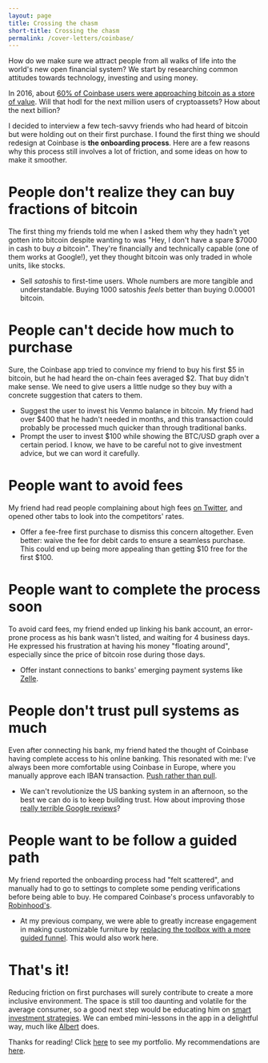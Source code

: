 ```yaml
---
layout: page
title: Crossing the chasm
short-title: Crossing the chasm
permalink: /cover-letters/coinbase/
---
```


How do we make sure we attract people from all walks of life into the world's new open financial
system? We start by researching common attitudes towards technology, investing and using money.

In 2016, about [60% of Coinbase users were approaching bitcoin as a store of
value](http://research.ark-invest.com/hubfs/1_Download_Files_ARK-Invest/White_Papers/Bitcoin-Ringing-The-Bell-For-A-New-Asset-Class.pdf).
Will that hodl for the next million users of cryptoassets? How about the next billion?

I decided to interview a few tech-savvy friends who had heard of bitcoin but
were holding out on their first purchase. I found the first thing we should redesign
at Coinbase is **the onboarding process**. Here are a few reasons why this
process still involves a lot of friction, and some ideas on how to make it smoother.


# People don't realize they can buy fractions of bitcoin
The first thing my friends told me when I asked them why they hadn't yet gotten
into bitcoin despite wanting to was "Hey, I don't have a spare $7000 in cash to
buy *a* bitcoin". They're financially and technically capable (one of them
works at Google!), yet they thought bitcoin was only traded in whole units, like
stocks.

- Sell *satoshis* to first-time users.
Whole numbers are more tangible and understandable. Buying 1000 satoshis *feels*
better than buying 0.00001 bitcoin.

# People can't decide how much to purchase
Sure, the Coinbase app tried to convince my friend to buy his first $5 in
bitcoin, but he had heard the on-chain fees averaged $2. That buy didn't make sense.
We need to give users a little nudge so they buy with a concrete suggestion
that caters to them.

- Suggest the user to invest his Venmo balance in bitcoin. My
  friend had over $400 that he hadn't needed in months, and this transaction
could probably be processed much quicker than through traditional banks.
- Prompt the user to invest $100 while showing the BTC/USD graph over a certain
  period. I know, we have to be careful not to give investment advice, but we can word it carefully.

# People want to avoid fees
My friend had read people complaining about high fees [on Twitter](https://twitter.com/levelsio/status/908670197078413313), and opened
other tabs to look into the competitors' rates.

- Offer a fee-free first purchase to dismiss this concern altogether. Even
  better: waive the fee for debit cards to ensure a seamless purchase. This
  could end up being more appealing than getting $10 free for the first $100.

# People want to complete the process soon
To avoid card fees, my friend ended up linking his bank account, an
error-prone process as his bank wasn't listed, and waiting for 4 business days.
He expressed his frustration at having his money "floating around", 
especially since the price of bitcoin rose during those days.

- Offer instant connections to banks' emerging payment systems like
  [Zelle](https://www.zellepay.com/).

# People don't trust pull systems as much
Even after connecting his bank, my friend hated the thought of Coinbase having
complete access to his online banking. This resonated with me: I've always been
more comfortable using Coinbase in Europe, where you manually approve each IBAN
transaction. [Push rather than pull](https://coincenter.org/entry/how-are-payments-with-bitcoin-different-than-credit-cards).

- We can't revolutionize the US banking system in an afternoon, so the best we
  can do is to keep building trust. How about improving those [really terrible Google reviews](/img/coinbase-google-reviews.jpg)?

# People want to be follow a guided path
My friend reported the onboarding process had "felt scattered", and manually
had to go to settings to complete some pending verifications before being able
to buy. He compared Coinbase's process unfavorably to [Robinhood's](https://www.robinhood.com/).

- At my previous company, we were able to greatly increase engagement in making
  customizable furniture by [replacing the toolbox with a more guided funnel](/projects/mycs/).
This would also work here.

# That's it!
Reducing friction on first purchases will surely contribute to create a more
inclusive environment. The space is still too daunting and volatile
for the average consumer, so a good next step would be educating him on 
[smart investment strategies](https://www.amazon.com/Cryptoassets-Innovative-Investors-Bitcoin-Beyond/dp/1260026671/ref=as_li_ss_tl?ie=UTF8&linkCode=sl1&tag=cityhammercom-20&linkId=a8fdda8139de4491d304a4e34685f34).
We can embed mini-lessons in the app in a delightful way, much like [Albert](http://meetalbert.com/) does.

Thanks for reading! Click [here](https://www.ale.earth/) to see my portfolio. My recommendations are [here](https://www.linkedin.com/in/alemacgo/).

